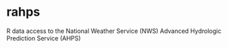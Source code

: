# rahps
R data access to the National Weather Service (NWS) Advanced Hydrologic Prediction Service (AHPS)
